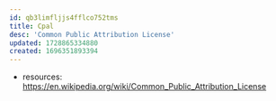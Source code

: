 ```yaml
---
id: qb3limfljjs4fflco752tms
title: Cpal
desc: 'Common Public Attribution License'
updated: 1728865334880
created: 1696351893394
---
```


- resources:  https://en.wikipedia.org/wiki/Common_Public_Attribution_License